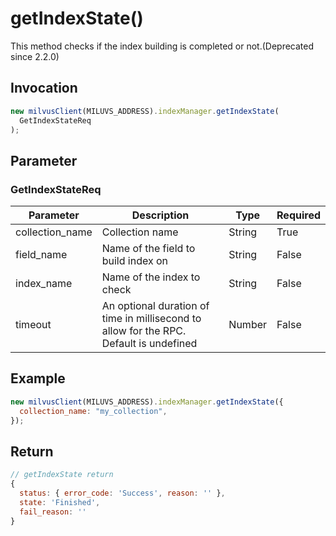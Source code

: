 # getIndexState()

This method checks if the index building is completed or not.(Deprecated since 2.2.0)

## Invocation

```javascript
new milvusClient(MILUVS_ADDRESS).indexManager.getIndexState(
  GetIndexStateReq
);
```

## Parameter

### GetIndexStateReq

| Parameter       | Description                                                                            | Type   | Required |
| --------------- | -------------------------------------------------------------------------------------- | ------ | -------- |
| collection_name | Collection name                                                                        | String | True     |
| field_name      | Name of the field to build index on                                                    | String | False    |
| index_name      | Name of the index to check                                                             | String | False    |
| timeout         | An optional duration of time in millisecond to allow for the RPC. Default is undefined | Number | False    |

## Example

```javascript
new milvusClient(MILUVS_ADDRESS).indexManager.getIndexState({
  collection_name: "my_collection",
});
```

## Return

```javascript
// getIndexState return
{
  status: { error_code: 'Success', reason: '' },
  state: 'Finished',
  fail_reason: ''
}
```
